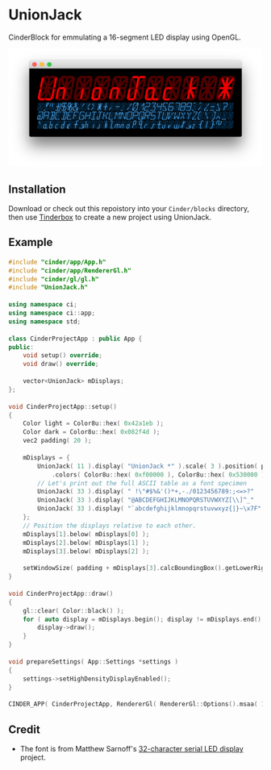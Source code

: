 # UnionJack
CinderBlock for emmulating a 16-segment LED display using OpenGL.

![Screenshot](PREVIEW.png)

## Installation

Download or check out this repoistory into your `Cinder/blocks` directory, then
use [Tinderbox](https://libcinder.org/docs/guides/tinderbox/) to create a new
project using UnionJack.

## Example

```c++
#include "cinder/app/App.h"
#include "cinder/app/RendererGl.h"
#include "cinder/gl/gl.h"
#include "UnionJack.h"

using namespace ci;
using namespace ci::app;
using namespace std;

class CinderProjectApp : public App {
public:
    void setup() override;
    void draw() override;

    vector<UnionJack> mDisplays;
};

void CinderProjectApp::setup()
{
    Color light = Color8u::hex( 0x42a1eb );
    Color dark = Color8u::hex( 0x082f4d );
    vec2 padding( 20 );

    mDisplays = {
        UnionJack( 11 ).display( "UnionJack *" ).scale( 3 ).position( padding )
            .colors( Color8u::hex( 0xf00000 ), Color8u::hex( 0x530000 ) ),
        // Let's print out the full ASCII table as a font specimen
        UnionJack( 33 ).display( " !\"#$%&'()*+,-./0123456789:;<=>?"   ).colors( light, dark ),
        UnionJack( 33 ).display( "@ABCDEFGHIJKLMNOPQRSTUVWXYZ[\\]^_"   ).colors( light, dark ),
        UnionJack( 33 ).display( "`abcdefghijklmnopqrstuvwxyz{|}~\x7F" ).colors( light, dark ),
    };
    // Position the displays relative to each other.
    mDisplays[1].below( mDisplays[0] );
    mDisplays[2].below( mDisplays[1] );
    mDisplays[3].below( mDisplays[2] );

    setWindowSize( padding + mDisplays[3].calcBoundingBox().getLowerRight() );
}

void CinderProjectApp::draw()
{
    gl::clear( Color::black() );
    for ( auto display = mDisplays.begin(); display != mDisplays.end(); ++display ) {
        display->draw();
    }
}

void prepareSettings( App::Settings *settings )
{
    settings->setHighDensityDisplayEnabled();
}

CINDER_APP( CinderProjectApp, RendererGl( RendererGl::Options().msaa( 16 ) ), prepareSettings )
```

## Credit
- The font is from Matthew Sarnoff's [32-character serial LED display](http://www.msarnoff.org/alpha32/) project.
